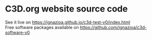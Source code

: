 # C3D.org website source code
See it live on https://ignazioa.github.io/c3d-test-v0/index.html   
Free software packages available on https://github.com/ignazioa/c3d-software-v0

